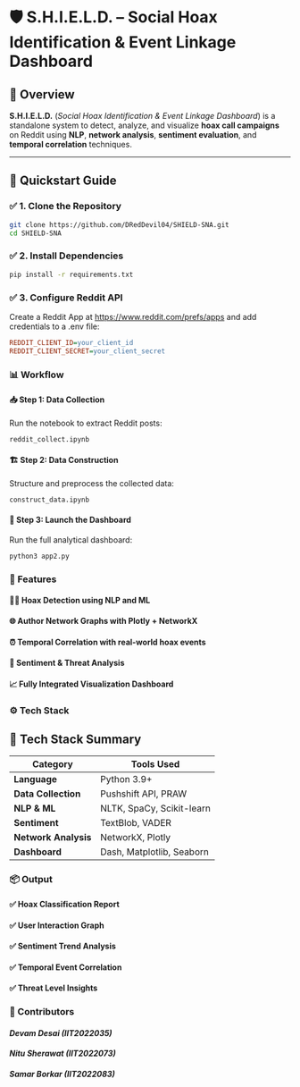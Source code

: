 # 🛡 S.H.I.E.L.D. – Social Hoax Identification & Event Linkage Dashboard

## 📌 Overview
**S.H.I.E.L.D.** (*Social Hoax Identification & Event Linkage Dashboard*) is a standalone system to detect, analyze, and visualize **hoax call campaigns** on Reddit using **NLP**, **network analysis**, **sentiment evaluation**, and **temporal correlation** techniques.

---

## 🚀 Quickstart Guide

### ✅ 1. Clone the Repository
```bash
git clone https://github.com/DRedDevil04/SHIELD-SNA.git
cd SHIELD-SNA
```
### ✅ 2. Install Dependencies
```bash
pip install -r requirements.txt
```
### ✅ 3. Configure Reddit API
Create a Reddit App at https://www.reddit.com/prefs/apps and add credentials to a .env file:

```ini
REDDIT_CLIENT_ID=your_client_id
REDDIT_CLIENT_SECRET=your_client_secret
```
### 📊 Workflow
#### 📥 Step 1: Data Collection
Run the notebook to extract Reddit posts:

```bash
reddit_collect.ipynb
```
#### 🏗 Step 2: Data Construction
Structure and preprocess the collected data:

```bash
construct_data.ipynb
```
#### 🚀 Step 3: Launch the Dashboard
Run the full analytical dashboard:

```bash
python3 app2.py
```
### 🧠 Features
#### 🕵️‍♂️ Hoax Detection using NLP and ML

#### 🌐 Author Network Graphs with Plotly + NetworkX

#### ⏰ Temporal Correlation with real-world hoax events

#### 🧠 Sentiment & Threat Analysis

#### 📈 Fully Integrated Visualization Dashboard

### ⚙️ Tech Stack
## 🧰 Tech Stack Summary

| **Category**         | **Tools Used**                           |
|----------------------|-------------------------------------------|
| **Language**         | Python 3.9+                               |
| **Data Collection**  | Pushshift API, PRAW                      |
| **NLP & ML**         | NLTK, SpaCy, Scikit-learn                |
| **Sentiment**        | TextBlob, VADER                          |
| **Network Analysis** | NetworkX, Plotly                         |
| **Dashboard**        | Dash, Matplotlib, Seaborn                |

### 📦 Output
#### ✅ Hoax Classification Report

#### ✅ User Interaction Graph

#### ✅ Sentiment Trend Analysis

#### ✅ Temporal Event Correlation

#### ✅ Threat Level Insights

### 🤝 Contributors
#### _**Devam Desai (IIT2022035)**_
#### _**Nitu Sherawat (IIT2022073)**_
#### **_Samar Borkar (IIT2022083)_**
